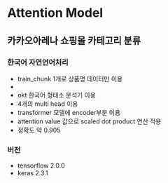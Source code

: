 # Attention Model
## 카카오아레나 쇼핑몰 카테고리 분류
### 한국어 자연언어처리

- train_chunk 1개로 상품명 데이터만 이용
- 
- okt 한국어 형태소 분석기 이용
- 4개의 multi head 이용
- transformer 모델에 encoder부분 이용
- attention value 값으로 scaled dot product 연산 적용
- 정확도 약 0.905

### 버전
- tensorflow 2.0.0
- keras 2.3.1

